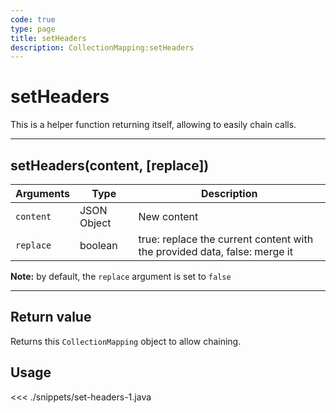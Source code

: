 ```yaml
---
code: true
type: page
title: setHeaders
description: CollectionMapping:setHeaders
---
```


# setHeaders

This is a helper function returning itself, allowing to easily chain calls.

---

## setHeaders(content, [replace])

| Arguments | Type        | Description                                                               |
| --------- | ----------- | ------------------------------------------------------------------------- |
| `content` | JSON Object | New content                                                               |
| `replace` | boolean     | true: replace the current content with the provided data, false: merge it |

**Note:** by default, the `replace` argument is set to `false`

---

## Return value

Returns this `CollectionMapping` object to allow chaining.

## Usage

<<< ./snippets/set-headers-1.java
